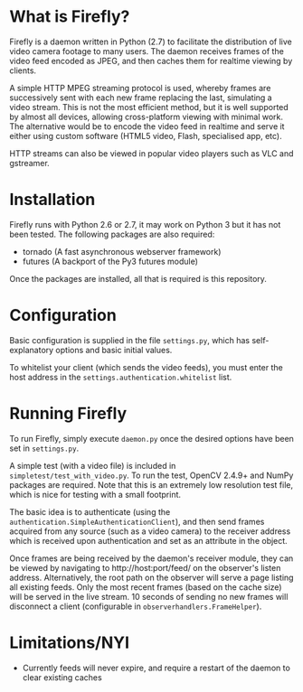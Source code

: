 # What is Firefly?
Firefly is a daemon written in Python (2.7) to facilitate the distribution of
live video camera footage to many users. The daemon receives frames of the
video feed encoded as JPEG, and then caches them for realtime viewing by
clients. 

A simple HTTP MPEG streaming protocol is used, whereby frames are
successively sent with each new frame replacing the last, simulating a video
stream. This is not the most efficient method, but it is well supported by
almost all devices, allowing cross-platform viewing with minimal work. The 
alternative would be to encode the video feed in realtime and serve it 
either using custom software (HTML5 video, Flash, specialised app, etc).

HTTP streams can also be viewed in popular video players such as VLC and 
gstreamer.

# Installation
Firefly runs with Python 2.6 or 2.7, it may work on Python 3 but it has not
been tested. The following packages are also required:

+ tornado (A fast asynchronous webserver framework)
+ futures (A backport of the Py3 futures module)

Once the packages are installed, all that is required is this repository.

# Configuration
Basic configuration is supplied in the file `settings.py`, which has 
self-explanatory options and basic initial values.

To whitelist your client (which sends the video feeds), you must enter
the host address in the `settings.authentication.whitelist` list.

# Running Firefly
To run Firefly, simply execute `daemon.py` once the desired options have been set
in `settings.py`. 

A simple test (with a video file) is included in `simpletest/test_with_video.py`.
To run the test, OpenCV 2.4.9+ and NumPy packages are required. Note that this
is an extremely low resolution test file, which is nice for testing with a small
footprint. 

The basic idea is to authenticate (using the 
`authentication.SimpleAuthenticationClient`), and then send frames acquired
from any source (such as a video camera) to the receiver address which is
received upon authentication and set as an attribute in the object.

Once frames are being received by the daemon's receiver module, they can
be viewed by navigating to http://host:port/feed/<identifer> on the observer's listen
address. Alternatively, the root path on the observer will serve a page
listing all existing feeds. Only the most recent frames (based on the cache
size) will be served in the live stream. 10 seconds of sending no new frames
will disconnect a client (configurable in `observerhandlers.FrameHelper`).

# Limitations/NYI

+ Currently feeds will never expire, and require a restart of the daemon to
  clear existing caches

